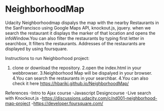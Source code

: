 # NeighborhoodMap


Udacity Neighborhoodmap dispalys the map with the nearby Restaurants in the SanFrancisco using Google Maps API, knockout.js, jquery.
when we search the restaurant it displays the marker of that location and opens the infoWindow.You can also filter the restaurants by typing first letter in searchbox, It filters the restaurants. Addresses of the restaurants are displayed by using foursquare.

Instructions to run Neighborhood project:

1. clone or download the repository.
2.open the index.html in your webbrowser.
3.Neighborhood Map will be dispalyed in your browser.
4.You can search the restaurants in your searchbar.
4.You can also check it here  https://hbariki.github.io/NeighborhoodMap/


References
-Intro to Ajax course
-Javascript Designcourse
-Live search with Knockout.js
-https://discussions.udacity.com/c/nd001-neighborhood-map-project
-https://developer.foursquare.com/
